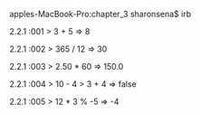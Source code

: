 apples-MacBook-Pro:chapter_3 sharonsena$ irb

2.2.1 :001 > 3 + 5
 => 8

2.2.1 :002 > 365 / 12
 => 30

2.2.1 :003 > 2.50 * 60
 => 150.0

2.2.1 :004 > 10 - 4 > 3 + 4
 => false

2.2.1 :005 > 12 * 3 % -5
 => -4
 
